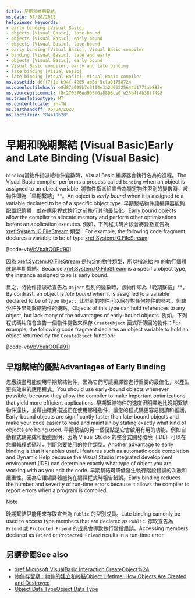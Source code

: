 ```yaml
---
title: 早期和晚期繫結
ms.date: 07/20/2015
helpviewer_keywords:
- early binding [Visual Basic]
- objects [Visual Basic], late-bound
- objects [Visual Basic], early-bound
- objects [Visual Basic], late bound
- early binding [Visual Basic], Visual Basic compiler
- binding [Visual Basic], late and early
- objects [Visual Basic], early bound
- Visual Basic compiler, early and late binding
- late binding [Visual Basic]
- late binding [Visual Basic], Visual Basic compiler
ms.assetid: d6ff7f1e-b94f-4205-ab8d-5cfa91758724
ms.openlocfilehash: e8d87e095b7c3104e3a2d66525644d1771ae883e
ms.sourcegitcommit: f8c270376ed905f6a8896ce0fe25b4f4b38ff498
ms.translationtype: MT
ms.contentlocale: zh-TW
ms.lasthandoff: 06/04/2020
ms.locfileid: "84410628"
---
```

# <a name="early-and-late-binding-visual-basic"></a><span data-ttu-id="048de-102">早期和晚期繫結 (Visual Basic)</span><span class="sxs-lookup"><span data-stu-id="048de-102">Early and Late Binding (Visual Basic)</span></span>
<span data-ttu-id="048de-103">`binding`當物件指派給物件變數時，Visual Basic 編譯器會執行名為的進程。</span><span class="sxs-lookup"><span data-stu-id="048de-103">The Visual Basic compiler performs a process called `binding` when an object is assigned to an object variable.</span></span> <span data-ttu-id="048de-104">將物件指派給宣告為特定物件型別的變數時，該物件即為「早期繫結」\*\*。</span><span class="sxs-lookup"><span data-stu-id="048de-104">An object is *early bound* when it is assigned to a variable declared to be of a specific object type.</span></span> <span data-ttu-id="048de-105">早期繫結物件讓編譯器能夠配置記憶體，並在應用程式執行之前執行其他最佳化。</span><span class="sxs-lookup"><span data-stu-id="048de-105">Early bound objects allow the compiler to allocate memory and perform other optimizations before an application executes.</span></span> <span data-ttu-id="048de-106">例如，下列程式碼片段會將變數宣告為 <xref:System.IO.FileStream> 類型：</span><span class="sxs-lookup"><span data-stu-id="048de-106">For example, the following code fragment declares a variable to be of type <xref:System.IO.FileStream>:</span></span>  
  
 [!code-vb[VbVbalrOOP#90](~/samples/snippets/visualbasic/VS_Snippets_VBCSharp/VbVbalrOOP/VB/OOP.vb#90)]  
  
 <span data-ttu-id="048de-107">因為 <xref:System.IO.FileStream> 是特定的物件類型，所以指派給 `FS` 的執行個體就是早期繫結。</span><span class="sxs-lookup"><span data-stu-id="048de-107">Because <xref:System.IO.FileStream> is a specific object type, the instance assigned to `FS` is early bound.</span></span>  
  
 <span data-ttu-id="048de-108">反之，將物件指派給宣告為 `Object` 型別的變數時，該物件即為「晚期繫結」\*\*。</span><span class="sxs-lookup"><span data-stu-id="048de-108">By contrast, an object is *late bound* when it is assigned to a variable declared to be of type `Object`.</span></span> <span data-ttu-id="048de-109">此型別的物件可以保存對任何物件的參考，但缺少許多早期繫結物件的優點。</span><span class="sxs-lookup"><span data-stu-id="048de-109">Objects of this type can hold references to any object, but lack many of the advantages of early-bound objects.</span></span> <span data-ttu-id="048de-110">例如，下列程式碼片段會宣告一個物件變數來保存 `CreateObject` 函式所傳回的物件：</span><span class="sxs-lookup"><span data-stu-id="048de-110">For example, the following code fragment declares an object variable to hold an object returned by the `CreateObject` function:</span></span>  
  
 [!code-vb[VbVbalrOOP#91](~/samples/snippets/visualbasic/VS_Snippets_VBCSharp/VbVbalrOOP/VB/LateBinding.vb#91)]  
  
## <a name="advantages-of-early-binding"></a><span data-ttu-id="048de-111">早期繫結的優點</span><span class="sxs-lookup"><span data-stu-id="048de-111">Advantages of Early Binding</span></span>  
 <span data-ttu-id="048de-112">您應該盡可能使用早期繫結物件，因為它們可讓編譯器進行重要的最佳化，以產生更有效率的應用程式。</span><span class="sxs-lookup"><span data-stu-id="048de-112">You should use early-bound objects whenever possible, because they allow the compiler to make important optimizations that yield more efficient applications.</span></span> <span data-ttu-id="048de-113">早期繫結物件的速度很明顯地比晚期繫結物件還快，並藉由確實描述正在使用哪種物件，讓您的程式碼更容易閱讀和維護。</span><span class="sxs-lookup"><span data-stu-id="048de-113">Early-bound objects are significantly faster than late-bound objects and make your code easier to read and maintain by stating exactly what kind of objects are being used.</span></span> <span data-ttu-id="048de-114">早期繫結的另一個優點是它會啟用有用的功能，例如自動程式碼完成和動態說明，因為 Visual Studio 的整合式開發環境（IDE）可以在您編輯程式碼時，判斷您要使用的物件類型。</span><span class="sxs-lookup"><span data-stu-id="048de-114">Another advantage to early binding is that it enables useful features such as automatic code completion and Dynamic Help because the Visual Studio integrated development environment (IDE) can determine exactly what type of object you are working with as you edit the code.</span></span> <span data-ttu-id="048de-115">早期繫結可降低發生執行階段錯誤的次數和嚴重性，因為它讓編譯器能夠在編譯程式時報告錯誤。</span><span class="sxs-lookup"><span data-stu-id="048de-115">Early binding reduces the number and severity of run-time errors because it allows the compiler to report errors when a program is compiled.</span></span>  
  
> [!NOTE]
> <span data-ttu-id="048de-116">晚期繫結只能用來存取宣告為 `Public` 的型別成員。</span><span class="sxs-lookup"><span data-stu-id="048de-116">Late binding can only be used to access type members that are declared as `Public`.</span></span> <span data-ttu-id="048de-117">存取宣告為 `Friend` 或 `Protected Friend` 的成員會導致執行階段錯誤。</span><span class="sxs-lookup"><span data-stu-id="048de-117">Accessing members declared as `Friend` or `Protected Friend` results in a run-time error.</span></span>  
  
## <a name="see-also"></a><span data-ttu-id="048de-118">另請參閱</span><span class="sxs-lookup"><span data-stu-id="048de-118">See also</span></span>

- <xref:Microsoft.VisualBasic.Interaction.CreateObject%2A>
- [<span data-ttu-id="048de-119">物件存留期：物件的建立和終結</span><span class="sxs-lookup"><span data-stu-id="048de-119">Object Lifetime: How Objects Are Created and Destroyed</span></span>](../objects-and-classes/object-lifetime-how-objects-are-created-and-destroyed.md)
- [<span data-ttu-id="048de-120">Object Data Type</span><span class="sxs-lookup"><span data-stu-id="048de-120">Object Data Type</span></span>](../../../language-reference/data-types/object-data-type.md)
